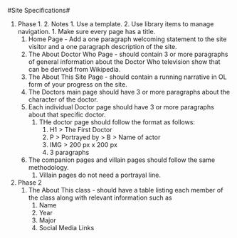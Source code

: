 #Site Specifications#
1. Phase 1.
	2. Notes
		1. Use a template.
		2. Use library items to manage navigation.
		1. Make sure every page has a title.
	1. Home Page - Add a one paragraph welcoming statement to the site visitor and a one paragraph description of the site.
	1. The About Doctor Who Page  - should contain 3 or more paragraphs of general information about the Doctor Who television show that can be derived from Wikipedia.
	1. The About This Site Page - should contain a running narrative in OL form of your progress on the site.
	1. The Doctors main page should have 3 or more paragraphs about the character of the doctor.
	1. Each individual Doctor page should have 3 or more paragraphs about that specific doctor.
		1. THe doctor page should follow the format as follows:
			1. H1 > The First Doctor
			1. P > Portrayed by > B > Name of actor
			1. IMG > 200 px x 200 px 
			1. 3 paragraphs
	1. The companion pages and villain pages should follow the same methodology.
		1. Villain pages do not need a portrayal line.
1. Phase 2
	1. The About This class - should have a table listing each member of the class along with relevant information such as
	   1. Name
	   1. Year
	   1. Major
	   1. Social Media Links